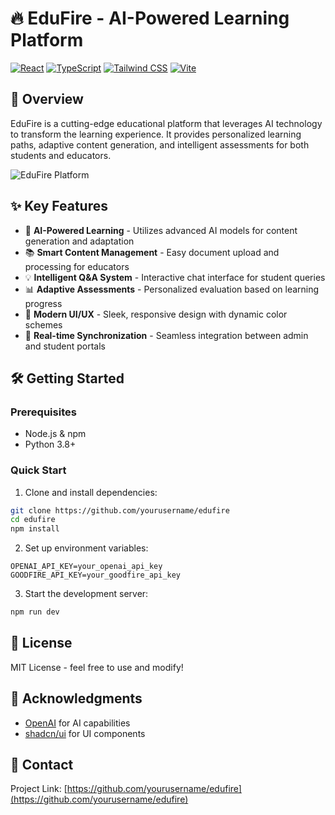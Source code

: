# 🔥 EduFire - AI-Powered Learning Platform

[![React](https://img.shields.io/badge/React-18.3.1-61DAFB?logo=react)](https://reactjs.org/)
[![TypeScript](https://img.shields.io/badge/TypeScript-Latest-3178C6?logo=typescript)](https://www.typescriptlang.org/)
[![Tailwind CSS](https://img.shields.io/badge/Tailwind_CSS-Latest-38B2AC?logo=tailwind-css)](https://tailwindcss.com/)
[![Vite](https://img.shields.io/badge/Vite-Latest-646CFF?logo=vite)](https://vitejs.dev/)

## 🚀 Overview

EduFire is a cutting-edge educational platform that leverages AI technology to transform the learning experience. It provides personalized learning paths, adaptive content generation, and intelligent assessments for both students and educators.

![EduFire Platform](public/edufire-logo.png)

## ✨ Key Features

- 🤖 **AI-Powered Learning** - Utilizes advanced AI models for content generation and adaptation
- 📚 **Smart Content Management** - Easy document upload and processing for educators
- 💡 **Intelligent Q&A System** - Interactive chat interface for student queries
- 📊 **Adaptive Assessments** - Personalized evaluation based on learning progress
- 🎨 **Modern UI/UX** - Sleek, responsive design with dynamic color schemes
- 🔄 **Real-time Synchronization** - Seamless integration between admin and student portals

## 🛠️ Getting Started

### Prerequisites

- Node.js & npm
- Python 3.8+

### Quick Start

1. Clone and install dependencies:
```bash
git clone https://github.com/yourusername/edufire
cd edufire
npm install
```

2. Set up environment variables:
```env
OPENAI_API_KEY=your_openai_api_key
GOODFIRE_API_KEY=your_goodfire_api_key
```

3. Start the development server:
```bash
npm run dev
```

## 📝 License

MIT License - feel free to use and modify!

## 🙏 Acknowledgments

- [OpenAI](https://openai.com/) for AI capabilities
- [shadcn/ui](https://ui.shadcn.com/) for UI components

## 📧 Contact

Project Link: [https://github.com/yourusername/edufire](https://github.com/yourusername/edufire)